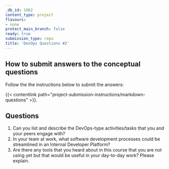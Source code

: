 ```yaml
---
_db_id: 1062
content_type: project
flavours:
- none
protect_main_branch: false
ready: true
submission_type: repo
title: 'DevOps Questions #2'
---
```


## How to submit answers to the conceptual questions
Follow the the instructions below to submit the answers:

{{< contentlink path="project-submission-instructions/markdown-questions" >}}.

## Questions
1. Can you list and describe the DevOps-type activities/tasks that you and your peers engage with?
2. In your team at work, what software development processes could be streamlined in an Internal Developer Platform?
3. Are there any tools that you heard about in this course that you are not using yet but that would be useful in your day-to-day work? Please explain.